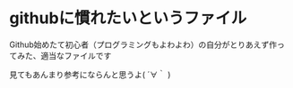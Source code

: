 # githubに慣れたいというファイル

Github始めたて初心者（プログラミングもよわよわ）の自分がとりあえず作ってみた、適当なファイルです

見てもあんまり参考にならんと思うよ( ´∀｀ )

